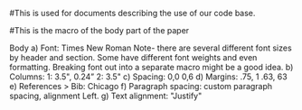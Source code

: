 #This is used for documents describing the use of our code base.

#This is the macro of the body part of the paper

Body
a)   Font: Times New Roman
Note- there are several different font sizes by header and section.  Some have different font weights and even formatting.  Breaking font out into a separate macro might be a good idea.
b)   Columns:
1: 3.5", 0.24”
2: 3.5"
c) Spacing:
0,0
0,6
d) Margins:
.75, 1
.63, 63
e) References > Bib:
Chicago
f) Paragraph spacing:
custom paragraph spacing, alignment Left.
g) Text alignment:
"Justify"
